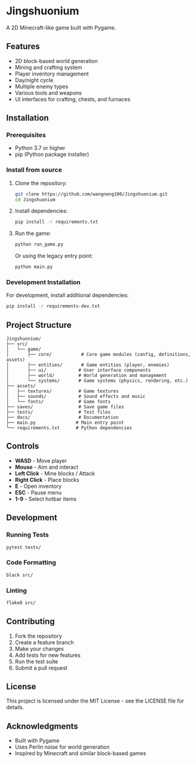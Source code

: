 # Jingshuonium

A 2D Minecraft-like game built with Pygame.

## Features

- 2D block-based world generation
- Mining and crafting system
- Player inventory management
- Day/night cycle
- Multiple enemy types
- Various tools and weapons
- UI interfaces for crafting, chests, and furnaces

## Installation

### Prerequisites

- Python 3.7 or higher
- pip (Python package installer)

### Install from source

1. Clone the repository:
   ```bash
   git clone https://github.com/wangneng100/Jingshuonium.git
   cd Jingshuonium
   ```

2. Install dependencies:
   ```bash
   pip install -r requirements.txt
   ```

3. Run the game:
   ```bash
   python run_game.py
   ```
   
   Or using the legacy entry point:
   ```bash
   python main.py
   ```

### Development Installation

For development, install additional dependencies:

```bash
pip install -r requirements-dev.txt
```

## Project Structure

```
Jingshuonium/
├── src/
│   └── game/
│       ├── core/           # Core game modules (config, definitions, assets)
│       ├── entities/       # Game entities (player, enemies)
│       ├── ui/            # User interface components
│       ├── world/         # World generation and management
│       └── systems/       # Game systems (physics, rendering, etc.)
├── assets/
│   ├── textures/          # Game textures
│   ├── sounds/            # Sound effects and music
│   └── fonts/             # Game fonts
├── saves/                 # Save game files
├── tests/                 # Test files
├── docs/                  # Documentation
├── main.py               # Main entry point
└── requirements.txt      # Python dependencies
```

## Controls

- **WASD** - Move player
- **Mouse** - Aim and interact
- **Left Click** - Mine blocks / Attack
- **Right Click** - Place blocks
- **E** - Open inventory
- **ESC** - Pause menu
- **1-9** - Select hotbar items

## Development

### Running Tests

```bash
pytest tests/
```

### Code Formatting

```bash
black src/
```

### Linting

```bash
flake8 src/
```

## Contributing

1. Fork the repository
2. Create a feature branch
3. Make your changes
4. Add tests for new features
5. Run the test suite
6. Submit a pull request

## License

This project is licensed under the MIT License - see the LICENSE file for details.

## Acknowledgments

- Built with Pygame
- Uses Perlin noise for world generation
- Inspired by Minecraft and similar block-based games